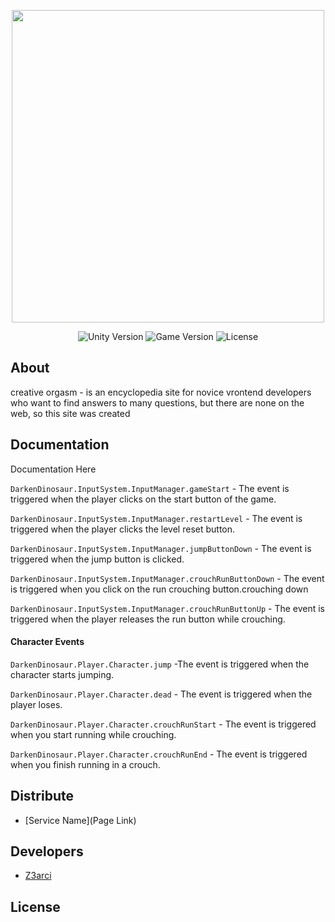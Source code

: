 <p align="center">
      <img src="https://i.ibb.co/sjs3jTx/photo-2023-10-13-17-51-26.jpg" width="500">
</p>

<p align="center">
   <img src="" alt="Unity Version">
   <img src="" alt="Game Version">
   <img src="" alt="License">
</p>

## About

creative orgasm -  is an encyclopedia site for novice vrontend developers who want to find answers to many questions, but there are none on the web, so this site was created

## Documentation

Documentation Here

`DarkenDinosaur.InputSystem.InputManager.gameStart` - The event is triggered when the player clicks on the start button of the game.

`DarkenDinosaur.InputSystem.InputManager.restartLevel` - The event is triggered when the player clicks the level reset button.

`DarkenDinosaur.InputSystem.InputManager.jumpButtonDown` - The event is triggered when the jump button is clicked.

`DarkenDinosaur.InputSystem.InputManager.crouchRunButtonDown` - The event is triggered when you click on the run crouching button.crouching down

`DarkenDinosaur.InputSystem.InputManager.crouchRunButtonUp` - The event is triggered when the player releases the run button while crouching.

#### Character Events
`DarkenDinosaur.Player.Character.jump` -The event is triggered when the character starts jumping.

`DarkenDinosaur.Player.Character.dead` - The event is triggered when the player loses.

`DarkenDinosaur.Player.Character.crouchRunStart` - The event is triggered when you start running while crouching.

`DarkenDinosaur.Player.Character.crouchRunEnd` - The event is triggered when you finish running in a crouch.


## Distribute

- [Service Name](Page Link)


## Developers

- [Z3arci](https://github.com/Z3arci)

## License
